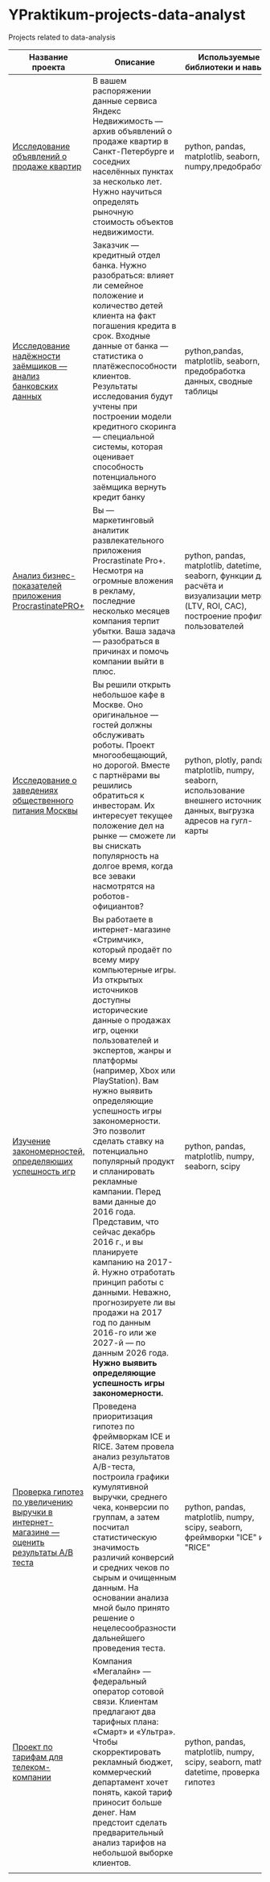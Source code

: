 # YPraktikum-projects-data-analyst
Projects related to data-analysis 



| **Название проекта**                                                                      | **Описание**                                                                                                                                                                                                                                                                                                                                                                                                                                                                                                                                                                                                                                                                                                                                              | **Используемые библиотеки и навыки**                                                                                                        |
|-------------------------------------------------------------------------------------------|-----------------------------------------------------------------------------------------------------------------------------------------------------------------------------------------------------------------------------------------------------------------------------------------------------------------------------------------------------------------------------------------------------------------------------------------------------------------------------------------------------------------------------------------------------------------------------------------------------------------------------------------------------------------------------------------------------------------------------------------------------------|---------------------------------------------------------------------------------------------------------------------------------------------|
| [Исследование объявлений о продаже квартир](https://github.com/IrDIE/YPraktikum-projects-data-analyst/tree/main/apartment_analysis)                                                | В вашем распоряжении данные сервиса Яндекc Недвижимость — архив объявлений о продаже квартир в Санкт-Петербурге и соседних населённых пунктах за несколько лет. Нужно научиться определять рыночную стоимость объектов недвижимости.                                                                                                                                                                                                                                                                                                                                                                                                                                                                                                                      | python, pandas, matplotlib, seaborn, numpy,предобработка                                                                                    |
| [Исследование надёжности заёмщиков — анализ банковских данных](https://github.com/IrDIE/YPraktikum-projects-data-analyst/tree/main/bank_analysis)                              | Заказчик — кредитный отдел банка. Нужно разобраться: влияет ли семейное положение и количество детей клиента на факт погашения кредита в срок. Входные данные от банка — статистика о платёжеспособности клиентов.  Результаты исследования будут учтены при построении модели кредитного скоринга — специальной системы, которая оценивает способность потенциального заёмщика вернуть кредит банку                                                                                                                                                                                                                                                                                                                                                      | python,pandas, matplotlib, seaborn, предобработка данных, сводные таблицы                                                                   |
| [Анализ бизнес-показателей приложения ProcrastinatePRO+](https://github.com/IrDIE/YPraktikum-projects-data-analyst/tree/main/business_metrics_analysis)                                    | Вы — маркетинговый аналитик развлекательного приложения Procrastinate Pro+. Несмотря на огромные вложения в рекламу, последние несколько месяцев компания терпит убытки. Ваша задача — разобраться в причинах и помочь компании выйти в плюс.                                                                                                                                                                                                                                                                                                                                                                                                                                                                                                             | python, pandas, matplotlib, datetime, seaborn, функции для расчёта и визуализации метрик (LTV, ROI, CAC), построение профилей пользователей |
| [Исследование о заведениях общественного питания Москвы](https://github.com/IrDIE/YPraktikum-projects-data-analyst/tree/main/cafe_mos_analysis)                                    | Вы решили открыть небольшое кафе в Москве. Оно оригинальное — гостей должны обслуживать роботы. Проект многообещающий, но дорогой. Вместе с партнёрами вы решились обратиться к инвесторам. Их интересует текущее положение дел на рынке — сможете ли вы снискать популярность на долгое время, когда все зеваки насмотрятся на роботов-официантов?                                                                                                                                                                                                                                                                                                                                                                                                       | python, plotly, pandas, matplotlib, numpy, seaborn, использование внешнего источника данных, выгрузка адресов на гугл-карты                 |
| [Изучение закономерностей, определяющих успешность игр](https://github.com/IrDIE/YPraktikum-projects-data-analyst/tree/main/game_analysis)                                     |  Вы работаете в интернет-магазине «Стримчик», который продаёт по всему миру компьютерные игры. Из открытых источников доступны исторические данные о продажах игр, оценки пользователей и экспертов, жанры и платформы (например, Xbox или PlayStation). Вам нужно выявить определяющие успешность игры закономерности. Это позволит сделать ставку на потенциально популярный продукт и спланировать рекламные кампании.  Перед вами данные до 2016 года. Представим, что сейчас декабрь 2016 г., и вы планируете кампанию на 2017-й. Нужно отработать принцип работы с данными. Неважно, прогнозируете ли вы продажи на 2017 год по данным 2016-го или же 2027-й — по данным 2026 года.  **Нужно выявить определяющие успешность игры закономерности.** | python, pandas, matplotlib, numpy, seaborn, scipy                                                                                           |
| [Проверка гипотез по увеличению выручки в интернет-магазине — оценить результаты A/B теста](https://github.com/IrDIE/YPraktikum-projects-data-analyst/tree/main/hypothesis_A_B_test) | Проведена приоритизация гипотез по фреймворкам ICE и RICE. Затем провела анализ результатов A/B-теста, построила графики кумулятивной выручки, среднего чека, конверсии по группам, а затем посчитал статистическую значимость различий конверсий и средних чеков по сырым и очищенным данным. На основании анализа мной было принято решение о нецелесообразности дальнейшего проведения теста.                                                                                                                                                                                                                                                                                                                                                          | python, pandas, matplotlib, numpy, scipy, seaborn, фреймворки "ICE" и "RICE"                                                                |
| [Проект по тарифам для телеком-компании](https://github.com/IrDIE/YPraktikum-projects-data-analyst/tree/main/tariffs_analysis)                                                    | Компания «Мегалайн» — федеральный оператор сотовой связи. Клиентам предлагают два тарифных плана: «Смарт» и «Ультра». Чтобы скорректировать рекламный бюджет, коммерческий департамент хочет понять, какой тариф приносит больше денег.  Нам предстоит сделать предварительный анализ тарифов на небольшой выборке клиентов.                                                                                                                                                                                                                                                                                                                                                                                                                              | python, pandas, matplotlib, numpy, scipy, seaborn, math, datetime, проверка гипотез                                                         |
|                                                                                           |                                                                                                                                                                                                                                                                                                                                                                                                                                                                                                                                                                                                                                                                                                                                                           |                                                                                                                                             |
